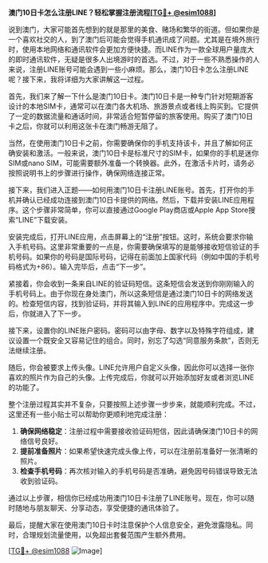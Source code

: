 **澳门10日卡怎么注册LINE？轻松掌握注册流程[[TG💪+ @esim1088](https://t.me/s/esim1088)]**

说到澳门，大家可能首先想到的就是那里的美食、赌场和繁华的街道。但如果你是一个喜欢社交的人，到了澳门后可能会觉得手机通讯成了问题。尤其是在境外旅行时，使用本地网络和通讯软件会更加方便快捷。而LINE作为一款全球用户量庞大的即时通讯软件，无疑是很多人出境游时的首选。不过，对于一些不熟悉操作的人来说，注册LINE账号可能会遇到一些小麻烦。那么，澳门10日卡怎么注册LINE呢？接下来，我将详细为大家讲解这一过程。

首先，我们来了解一下什么是澳门10日卡。澳门10日卡是一种专门针对短期游客设计的本地SIM卡，通常可以在澳门各大机场、旅游景点或者线上购买到。它提供了一定的数据流量和通话时间，非常适合短暂停留的旅客使用。购买了澳门10日卡之后，你就可以利用这张卡在澳门畅游无阻了。

当然，在使用澳门10日卡之前，你需要确保你的手机支持该卡，并且了解如何正确安装和激活。一般来说，澳门10日卡是标准尺寸的SIM卡，如果你的手机是迷你SIM或nano SIM，可能需要额外准备一个转换器。此外，在激活卡片时，请务必按照说明书上的步骤进行操作，确保网络连接正常。

接下来，我们进入正题——如何用澳门10日卡注册LINE账号。首先，打开你的手机并确认已经成功连接到澳门10日卡提供的网络。然后，下载并安装LINE应用程序。这个步骤非常简单，你可以直接通过Google Play商店或Apple App Store搜索“LINE”下载安装。

安装完成后，打开LINE应用，点击屏幕上的“注册”按钮。这时，系统会要求你输入手机号码。这里非常重要的一点是，你需要确保填写的是能够接收短信验证的手机号码。如果你的号码是国际号码，记得在前面加上国家代码（例如中国的手机号码格式为+86）。输入完毕后，点击“下一步”。

紧接着，你会收到一条来自LINE的验证码短信。这条短信会发送到你刚刚输入的手机号码上。由于你现在身处澳门，所以这条短信是通过澳门10日卡的网络发送的。检查短信内容，找到验证码，并将其输入到LINE的应用程序中。完成这一步后，你就进入了下一步。

接下来，设置你的LINE账户密码。密码可以由字母、数字以及特殊字符组成，建议设置一个既安全又容易记住的组合。同时，别忘了勾选“同意服务条款”，否则无法继续注册。

随后，你会被要求上传头像。LINE允许用户自定义头像，因此你可以选择一张你喜欢的照片作为自己的头像。上传完成后，你就可以开始添加好友或者浏览LINE的功能了。

整个注册过程其实并不复杂，只要按照上述步骤一步步来，就能顺利完成。不过，这里还有一些小贴士可以帮助你更顺利地完成注册：

1. **确保网络稳定**：注册过程中需要接收验证码短信，因此请确保澳门10日卡的网络信号良好。
2. **提前准备照片**：如果希望快速完成头像上传，可以在注册前准备好一张清晰的照片。
3. **检查手机号码**：再次核对输入的手机号码是否准确，避免因号码错误导致无法收到验证码。

通过以上步骤，相信你已经成功用澳门10日卡注册了LINE账号。现在，你可以随时随地与朋友聊天、分享动态，享受便捷的通讯体验了。

最后，提醒大家在使用澳门10日卡时注意保护个人信息安全，避免泄露隐私。同时，合理规划流量使用，以免超出套餐范围产生额外费用。

[[TG💪+ @esim1088](https://t.me/s/esim1088) ![Image](https://i.postimg.cc/4NQfJmqS/Snipaste-2025-05-13-00-14-12.png)]
